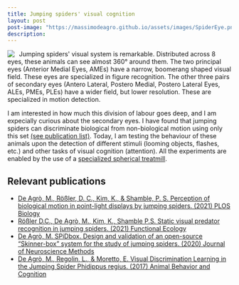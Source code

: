 ```yaml
---
title: Jumping spiders' visual cognition
layout: post
post-image: "https://massimodeagro.github.io/assets/images/SpiderEye.png"
description: 
---
```


<img style="float: left; max-width:500px;   margin-right: 10px; " src="https://massimodeagro.github.io/assets/images/SpiderEye.png">

Jumping spiders' visual system is remarkable. Distributed across 8 eyes, these animals can see almost 360° around them. The two principal eyes (Anterior Medial Eyes, AMEs) have a narrow, boomerang shaped visual field. These eyes are specialized in figure recognition. The other three pairs of secondary eyes (Antero Lateral, Postero Medial, Postero Lateral Eyes, ALEs, PMEs, PLEs) have a wider field, but lower resolution. These are specialized in motion detection.

I am interested in how much this division of labour goes deep, and I am expecially curious about the secondary eyes. I have found that jumping spiders can discriminate biological from non-biological motion using only this set [(see publication list)](https://massimodeagro.github.io/publications). Today, I am testing the behaviour of these animals upon the detection of different stimuli (looming objects, flashes, etc.) and other tasks of visual cognition (attention). All the experiments are enabled by the use of a [specialized spherical treatmill](https://massimodeagro.github.io/blog/ArthroTrackball).

## Relevant publications

- [De Agrò, M., Rößler, D. C., Kim, K., & Shamble, P. S. Perception of biological motion in point-light displays by jumping spiders. (2021) PLOS Biology](https://doi.org/10.1371/journal.pbio.3001172)
- [Rößler D.C., De Agrò, M., Kim, K., Shamble P.S. Static visual predator recognition in jumping spiders. (2021) Functional Ecology](https://doi.org/10.1111/1365-2435.13953)
- [De Agrò, M. SPiDbox. Design and validation of an open-source “Skinner-box” system for the study of jumping spiders. (2020) Journal of Neuroscience Methods](https://doi.org/10.1016/j.jneumeth.2020.108925)
- [De Agrò, M., Regolin, L., & Moretto, E. Visual Discrimination Learning in the Jumping Spider Phidippus regius. (2017) Animal Behavior and Cognition](https://doi.org/10.26451/abc/.04.04.02.2017)